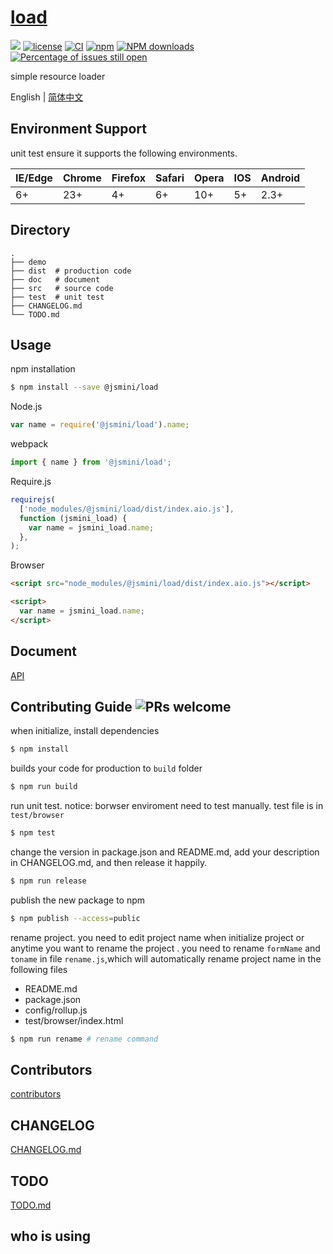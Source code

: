 # [load](https://github.com/jsmini/load)

[![](https://img.shields.io/badge/Powered%20by-jslib%20load-brightgreen.svg)](https://github.com/yanhaijing/jslib-load)
[![license](https://img.shields.io/badge/license-MIT-blue.svg)](https://github.com/jsmini/load/blob/master/LICENSE)
[![CI](https://github.com/jsmini/load/actions/workflows/ci.yml/badge.svg?branch=master)](https://github.com/jsmini/load/actions/workflows/ci.yml)
[![npm](https://img.shields.io/badge/npm-0.3.0-orange.svg)](https://www.npmjs.com/package/@jsmini/load)
[![NPM downloads](http://img.shields.io/npm/dm/@jsmini/load.svg?style=flat-square)](http://www.npmtrends.com/@jsmini/load)
[![Percentage of issues still open](http://isitmaintained.com/badge/open/jsmini/load.svg)](http://isitmaintained.com/project/jsmini/load 'Percentage of issues still open')

simple resource loader

English | [简体中文](./README-zh_CN.md)

## Environment Support

unit test ensure it supports the following environments.

| IE/Edge | Chrome | Firefox | Safari | Opera | IOS | Android |
| ------- | ------ | ------- | ------ | ----- | --- | ------- |
| 6+      | 23+    | 4+      | 6+     | 10+   | 5+  | 2.3+    |

## Directory

```
.
├── demo
├── dist  # production code
├── doc   # document
├── src   # source code
├── test  # unit test
├── CHANGELOG.md
└── TODO.md
```

## Usage

npm installation

```bash
$ npm install --save @jsmini/load
```

Node.js

```js
var name = require('@jsmini/load').name;
```

webpack

```js
import { name } from '@jsmini/load';
```

Require.js

```js
requirejs(
  ['node_modules/@jsmini/load/dist/index.aio.js'],
  function (jsmini_load) {
    var name = jsmini_load.name;
  },
);
```

Browser

```html
<script src="node_modules/@jsmini/load/dist/index.aio.js"></script>

<script>
  var name = jsmini_load.name;
</script>
```

## Document

[API](https://github.com/jsmini/load/blob/master/doc/api.md)

## Contributing Guide ![PRs welcome](https://img.shields.io/badge/PRs-welcome-brightgreen.svg)

when initialize, install dependencies

```bash
$ npm install
```

builds your code for production to `build` folder

```bash
$ npm run build
```

run unit test. notice: borwser enviroment need to test manually. test file is in `test/browser`

```bash
$ npm test
```

change the version in package.json and README.md, add your description in CHANGELOG.md, and then release it happily.

```bash
$ npm run release
```

publish the new package to npm

```bash
$ npm publish --access=public
```

rename project. you need to edit project name when initialize project or anytime you want to rename the project . you need to rename `formName` and `toname` in file `rename.js`,which will automatically rename project name in the following files

- README.md
- package.json
- config/rollup.js
- test/browser/index.html

```bash
$ npm run rename # rename command
```

## Contributors

[contributors](https://github.com/jsmini/load/graphs/contributors)

## CHANGELOG

[CHANGELOG.md](https://github.com/jsmini/load/blob/master/CHANGELOG.md)

## TODO

[TODO.md](https://github.com/jsmini/load/blob/master/TODO.md)

## who is using

